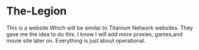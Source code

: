 # The-Legion
   This is a website Which will be similar to Titanium Network websites. They gave me the idea to do this. I know I will add more proxies, games,and movie site later on. Everything is just about operational.
